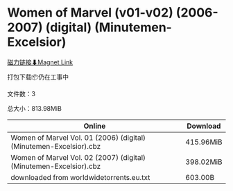 # Women of Marvel (v01-v02) (2006-2007) (digital) (Minutemen-Excelsior)

[磁力链接⬇Magnet Link](magnet:?xt=urn:btih:1036257694c43e5b70e5ca223ebcd49b812e558d&dn=Women%20of%20Marvel%20%28v01-v02%29%20%282006-2007%29%20%28digital%29%20%28Minutemen-Excelsior%29)

打包下载📦仍在工事中

文件数：3

总大小：813.98MiB

Online | Download
--- | ---
Women of Marvel Vol. 01 (2006) (digital) (Minutemen-Excelsior).cbz | 415.96MiB
Women of Marvel Vol. 02 (2007) (digital) (Minutemen-Excelsior).cbz | 398.02MiB
downloaded from worldwidetorrents.eu.txt | 603.00B